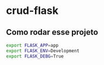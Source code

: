 # crud-flask


## Como rodar esse projeto

```sh
export FLASK_APP=app
export FLASK_ENV=Development
export FLASK_DEBG=True
``` 